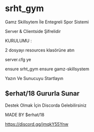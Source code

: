 # srht_gym


Gamz Skillsytem İle Entegreli Spor Sistemi

Server & Clientside Şifrelidir

KURULUMU : 

2 dosyayı resources klasörüne atın

server.cfg ye

ensure srht_gym
ensure gamz-skillsystem

Yazın Ve Sunucuyu Startlayın

## $erhat/18 Gururla Sunar

Destek Olmak İçin Discorda Gelebilirsiniz

MADE BY $erhat/18 

https://discord.gg/jmqkY55Ynw
